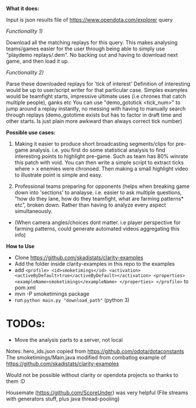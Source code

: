 **What it does:**

Input is json results file of https://www.opendota.com/explorer query

*Functionality 1)*

Download all the matching replays for this query.
This makes analysing teams/games easier for the user through being able to simply use "playdemo replays/<match-id>.dem".
No backing out and having to download next game, and then load it up.

*Functionality 2)*

Parse these downloaded replays for 'tick of interest'
Definition of interesting would be up to user/script writer for that particular case.
Simples examples would be teamfight starts, impressive ultimate uses (i.e chrones that catch multiple people), ganks etc
You can use "demo_gototick <tick_num>" to jump around a replay instantly, no messing with having to manually search through replays
(demo_gototime exists but has to factor in draft time and other starts. Is just plain more awkward than always correct tick number)


**Possible use cases:**

1) Making it easier to produce short broadcasting segments/clips for pre-game analysis.
i.e. you first do some statistical analysis to find interesting points to highlight pre-game. Such as team has 80% winrate this patch with void.
You can then write a simple script to extract ticks where > x enemies were chronoed. Then making a small highlight video to illustrate point is simple and easy.

2) Professional teams preparing for opponents (helps when breaking game down into 'sections' to analayse. i.e. easier to ask multiple
questions, "how do they lane, how do they teamfight, what are farming patterns* etc",
 broken down. Rather than having to analyze every aspect simultaneously.


* (When camera angles/choices dont matter. i.e player perspective for farming patterns, could generate automated videos aggregating this info)

**How to Use**
- Clone https://github.com/skadistats/clarity-examples
- Add the folder inside clarity-examples in this repo to the examples
- add 
        ```<profile>
            <id>smoketimings</id>
            <activation><activeByDefault>true</activeByDefault></activation>
            <properties>
                <exampleName>smoketimings</exampleName>
            </properties>
        </profile>```
  to pom.xml
- mvn -P smoketimings package
- run ```python main.py "download_path"``` (python 3)

# TODOs:
- Move the analysis parts to a server, not local

Notes:
hero_ids.json copied from https://github.com/odota/dotaconstants
The smoketimings/Main.java modified from combatlog example of https://github.com/skadistats/clarity-examples

Would not be possible without clarity or opendota projects so thanks to them :D

Housemate (https://github.com/ScoreUnder) was very helpful (File streams with generators stuff, plus java thread-pooling)

